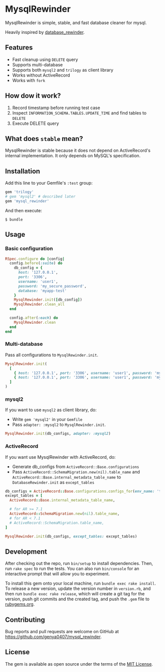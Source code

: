 # MysqlRewinder

MysqlRewinder is simple, stable, and fast database cleaner for mysql.

Heavily inspired by [database_rewinder](https://github.com/amatsuda/database_rewinder/tree/master).

## Features

* Fast cleanup using `DELETE` query
* Supports multi-database
* Supports both `mysql2` and `trilogy` as client library
* Works without ActiveRecord
* Works with `fork`

## How dow it work?

1. Record timestamp before running test case
2. Inspect `INFORMATION_SCHEMA.TABLES.UPDATE_TIME` and find tables to `DELETE`
3. Execute DELETE query

## What does `stable` mean?

MysqlRewinder is stable because it does not depend on ActiveRecord's internal implementation.
It only depends on MySQL's specification.

## Installation

Add this line to your Gemfile's `:test` group:

```ruby
gem 'trilogy'
# gem 'mysql2' # described later
gem 'mysql_rewinder'
```

And then execute:

```shell
$ bundle
```

## Usage

### Basic configuration

```ruby
RSpec.configure do |config|
  config.before(:suite) do
    db_config = {
      host: '127.0.0.1',
      port: '3306',
      username: 'user1',
      password: 'my_secure_password',
      database: 'myapp-test'
    }
    MysqlRewinder.init([db_config])
    MysqlRewinder.clean_all
  end

  config.after(:each) do
    MysqlRewinder.clean
  end
end
```

### Multi-database

Pass all configurations to `MysqlRewinder.init`.

```ruby
MysqlRewinder.init(
  [
    { host: '127.0.0.1', port: '3306', username: 'user1', password: 'my_secure_password', database: 'myapp-test-shard1' },
    { host: '127.0.0.1', port: '3306', username: 'user1', password: 'my_secure_password', database: 'myapp-test-shard2' },
  ]
)
```

### mysql2

If you want to use `mysql2` as client library, do:

* Write `gem 'mysql2'` in your `Gemfile`
* Pass `adapter: :mysql2` to `MysqlRewinder.init`.

```ruby
MysqlRewinder.init(db_configs, adapter: :mysql2)
```

### ActiveRecord

If you want use MysqlRewinder with ActiveRecord, do:

* Generate db_configs from `ActiveRecord::Base.configurations`
* Pass `ActiveRecord::SchemaMigration.new(nil).table_name` and `ActiveRecord::Base.internal_metadata_table_name` to `DatabaseRewinder.init` as `except_tables`

```ruby
db_configs = ActiveRecord::Base.configurations.configs_for(env_name: 'test').map(&:configuration_hash)
except_tables = [
  ActiveRecord::Base.internal_metadata_table_name,

  # for AR >= 7.1
  ActiveRecord::SchemaMigration.new(nil).table_name,
  # for AR < 7.1
  # ActiveRecord::SchemaMigration.table_name,
]

MysqlRewinder.init(db_configs, except_tables: except_tables)
```

## Development

After checking out the repo, run `bin/setup` to install dependencies. Then, run `rake spec` to run the tests. You can also run `bin/console` for an interactive prompt that will allow you to experiment.

To install this gem onto your local machine, run `bundle exec rake install`. To release a new version, update the version number in `version.rb`, and then run `bundle exec rake release`, which will create a git tag for the version, push git commits and the created tag, and push the `.gem` file to [rubygems.org](https://rubygems.org).

## Contributing

Bug reports and pull requests are welcome on GitHub at https://github.com/genya0407/mysql_rewinder.

## License

The gem is available as open source under the terms of the [MIT License](https://opensource.org/licenses/MIT).
